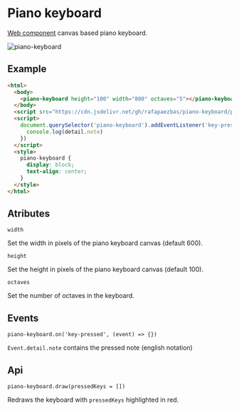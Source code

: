 # Piano keyboard

[Web component](https://developer.mozilla.org/es/docs/Web/Web_Components) canvas based piano keyboard.

![piano-keyboard](https://user-images.githubusercontent.com/15270736/206792513-31a22280-c278-404e-91bd-47df1571e82b.png)

## Example

``` html
<html>
  <body>
    <piano-keyboard height="100" width="800" octaves="5"></piano-keyboard>
  </body>
  <script src="https://cdn.jsdelivr.net/gh/rafapaezbas/piano-keyboard/piano-keyboard.js"></script>
  <script>
    document.querySelector('piano-keyboard').addEventListener('key-pressed', ({ detail }) => {
      console.log(detail.note)
    })
  </script>
  <style>
    piano-keyboard {
      display: block;
      text-align: center;
    }
  </style>
</html>
```

## Atributes

`width` 

Set the width in pixels of the piano keyboard canvas (default 600).

`height` 

Set the height in pixels of the piano keyboard canvas (default 100).

`octaves` 

Set the number of octaves in the keyboard.

## Events

`piano-keyboard.on('key-pressed', (event) => {})` 

`Event.detail.note` contains the pressed note (english notation)

## Api

`piano-keyboard.draw(pressedKeys = [])` 

Redraws the keyboard with `pressedKeys` highlighted in red.
